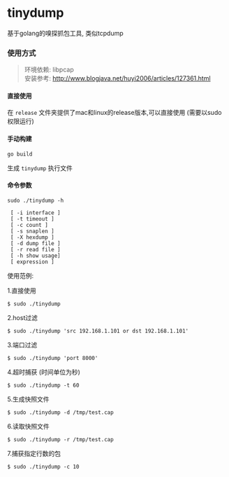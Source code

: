 tinydump
========

基于golang的嗅探抓包工具, 类似tcpdump


### 使用方式

> 环境依赖: libpcap  
安装参考: http://www.blogjava.net/huyi2006/articles/127361.html

#### 直接使用

在 `release` 文件夹提供了mac和linux的release版本,可以直接使用 (需要以sudo权限运行)

#### 手动构建

```
go build
```

生成 `tinydump` 执行文件

#### 命令参数

```
sudo ./tinydump -h

 [ -i interface ]
 [ -t timeout ]
 [ -c count ]
 [ -s snaplen ]
 [ -X hexdump ]
 [ -d dump file ]
 [ -r read file ]
 [ -h show usage]
 [ expression ]
```

使用范例:

1.直接使用

```
$ sudo ./tinydump 
```

2.host过滤

```
$ sudo ./tinydump 'src 192.168.1.101 or dst 192.168.1.101'
```

3.端口过滤

```
$ sudo ./tinydump 'port 8000'
```

4.超时捕获 (时间单位为秒)

```
$ sudo ./tinydump -t 60
```

5.生成快照文件

```
$ sudo ./tinydump -d /tmp/test.cap
```

6.读取快照文件

```
$ sudo ./tinydump -r /tmp/test.cap
```

7.捕获指定行数的包

```
$ sudo ./tinydump -c 10
```
